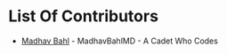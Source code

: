 # List Of Contributors

- [Madhav Bahl](https://github.com/MadhavBahlMD) - MadhavBahlMD - A Cadet Who Codes
